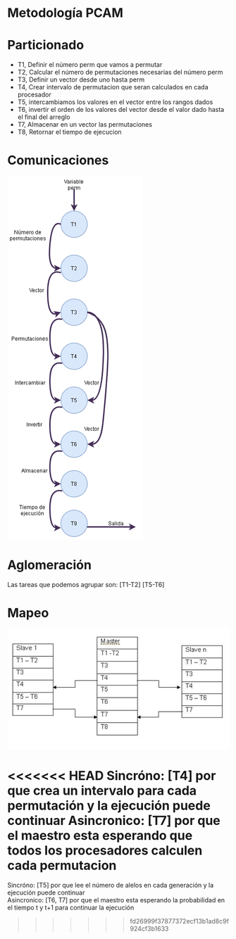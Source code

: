 # Metodología PCAM

# Particionado

* T1, Definir el número perm que vamos a permutar
* T2, Calcular el número de permutaciones necesarias del número perm
* T3, Definir un vector desde uno hasta perm
* T4, Crear intervalo de permutacion que seran calculados en cada procesador
* T5, intercambiamos los valores en el vector entre los rangos dados
* T6, invertir el orden de los valores del vector desde el valor dado hasta el final del arreglo
* T7, Almacenar en un vector las permutaciones
* T8, Retornar el tiempo de ejecucion

# Comunicaciones

![Alt text](imagenes/comunicacion.png)

# Aglomeración

Las tareas que podemos agrupar son: [T1-T2] [T5-T6]

# Mapeo

![Alt text](imagenes/map.JPG)

<<<<<<< HEAD
Sincróno: [T4] por que crea un intervalo para cada permutación y la ejecución puede continuar
Asincronico: [T7] por que el maestro esta esperando que todos los procesadores calculen cada permutacion
=======
Sincróno: [T5] por que lee el número de alelos en cada generación y la ejecución puede continuar  
Asincronico: [T6, T7] por que el maestro esta esperando la probabilidad en el tiempo t y t+1 para continuar la ejecución
>>>>>>> fd26999f37877372ecf13b1ad8c9f924cf3b1633
